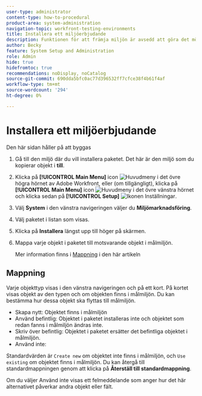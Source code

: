 ```yaml
---
user-type: administrator
content-type: how-to-procedural
product-area: system-administration
navigation-topic: workfront-testing-environments
title: Installera ett miljöerbjudande
description: Funktionen för att främja miljön är avsedd att göra det möjligt att flytta konfigurationsrelaterade objekt från en miljö till en annan. Lär dig hur du installerar ett miljömarknadsföringspaket i en målmiljö.
author: Becky
feature: System Setup and Administration
role: Admin
hide: true
hidefromtoc: true
recommendations: noDisplay, noCatalog
source-git-commit: 690dda5bfc0ac77d396532ff7cfce38f4b61f4af
workflow-type: tm+mt
source-wordcount: '294'
ht-degree: 0%

---
```


# Installera ett miljöerbjudande

Den här sidan håller på att byggas



1. Gå till den miljö där du vill installera paketet. Det här är den miljö som du kopierar objekt i **till**.
1. Klicka på **[!UICONTROL Main Menu]** icon ![Huvudmeny](/help/_includes/assets/main-menu-icon.png) i det övre högra hörnet av Adobe Workfront, eller (om tillgängligt), klicka på **[!UICONTROL Main Menu]** icon ![Huvudmeny](/help/_includes/assets/main-menu-icon-left-nav.png) i det övre vänstra hörnet och klicka sedan på **[!UICONTROL Setup]** ![Ikonen Inställningar](/help/_includes/assets/gear-icon-setup.png).
1. Välj **System** i den vänstra navigeringen väljer du **Miljömarknadsföring**.
1. Välj paketet i listan som visas.
1. Klicka på **Installera** längst upp till höger på skärmen.
1. Mappa varje objekt i paketet till motsvarande objekt i målmiljön.

   Mer information finns i [Mappning](#mapping) i den här artikeln


## Mappning

Varje objekttyp visas i den vänstra navigeringen och på ett kort. På kortet visas objekt av den typen och om objekten finns i målmiljön. Du kan bestämma hur dessa objekt ska flyttas till målmiljön.

* Skapa nytt: Objektet finns i målmiljön
* Använd befintlig: Objektet i paketet installeras inte och objektet som redan fanns i målmiljön ändras inte.
* Skriv över befintlig: Objektet i paketet ersätter det befintliga objektet i målmiljön.
* Använd inte:

Standardvärden är `Create new` om objektet inte finns i målmiljön, och `Use existing` om objektet finns i målmiljön. Du kan återgå till standardmappningen genom att klicka på **Återställ till standardmappning**.

Om du väljer Använd inte visas ett felmeddelande som anger hur det här alternativet påverkar andra objekt eller fält.

<!--
## Collisions

A collision occurs when <!--???--.

In Workfront, a potential collision is marked with a blue dot. You can select 

You can select whether to show all package contents, or collisions only.
-->

